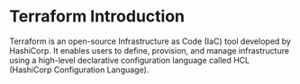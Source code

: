 <h1> Terraform Introduction </h1>
<p1> Terraform is an open-source Infrastructure as Code (IaC) tool developed by HashiCorp. It enables users to define, provision, and manage infrastructure using a high-level declarative configuration language called HCL (HashiCorp Configuration Language). </p1>